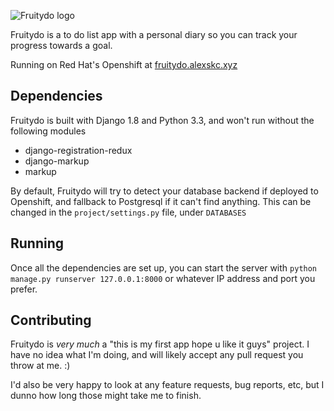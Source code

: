 ![Fruitydo logo](https://raw.githubusercontent.com/alexskc/Fruitydo/master/static/logo-large.png)

Fruitydo is a to do list app with a personal diary so you can track your progress towards a goal.

Running on Red Hat's Openshift at [fruitydo.alexskc.xyz](http://fruitydo.alexskc.xyz/)

## Dependencies
Fruitydo is built with Django 1.8 and Python 3.3, and won't run without the following modules 
* django-registration-redux
* django-markup
* markup

By default, Fruitydo will try to detect your database backend if deployed to Openshift, and fallback to Postgresql if it can't find anything. This can be changed in the `project/settings.py` file, under `DATABASES`

## Running
Once all the dependencies are set up, you can start the server with `python manage.py runserver 127.0.0.1:8000` or whatever IP address and port you prefer.

## Contributing
Fruitydo is *very much* a "this is my first app hope u like it guys" project. I have no idea what I'm doing, and will likely accept any pull request you throw at me. :)

I'd also be very happy to look at any feature requests, bug reports, etc, but I dunno how long those might take me to finish.
